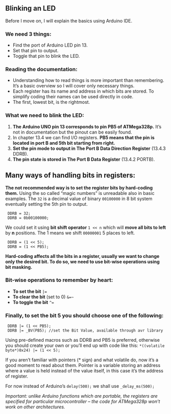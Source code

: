 ## Blinking an LED
Before I move on, I will explain the basics using Arduino IDE.
### We need 3 things:
- Find the port of Arduino LED pin 13.
- Set that pin to output.
- Toggle that pin to blink the LED.

### Reading the documentation:
- Understanding how to read things is more important than remembering. It’s a basic overview so I will cover only necessary things.
- Each register has its name and address in which bits are stored.  To simplify coding their names can be used directly in code.
- The first, lowest bit, is the rightmost.

### What we need to blink the LED:
1. **The Arduino UNO pin 13 corresponds to pin PB5 of ATMega328p.** It’s not in documentation but the pinout can be easily found. 
2. In chapter 13.4 we can find I/O registers. **PB5 means that the pin is located in port B and 5th bit starting from right.**
3. **Set the pin mode to output in The Port B Data Direction Register** (13.4.3 DDRB).
4. **The pin state is stored in The Port B Data Register** (13.4.2 PORTB).

## Many ways of handling bits in registers:
**The not recommended way is to set the register bits by hard-coding them.** Using the so called “magic numbers” is unreadable also in basic examples. The `32` is a decimal value of binary `00100000` in 8 bit system eventually setting the 5th pin to output. 

     DDRB = 32;
     DDRB = 0b00100000;

We could set it using **bit shift operator** `1 << n` which will **move all bits to left** by **n** positions. The 1 means we shift `00000001` 5 places to left.

     DDRB = (1 << 5);
     DDRB = (1 << PB5);
     
**Hard-coding affects all the bits in a register, usually we want to change only the desired bit. To do so, we need to use bit-wise operations using bit masking.**

### Bit-wise operations to remember by heart:
- **To set the bit** `|=`
- **To clear the bit** (set to 0) `&=~`
- **To toggle the bit** `^=`

### Finally, to set the bit 5 you should choose one of the following:

     DDRB |= (1 << PB5);
     DDRB |= _BV(PB5); //set the Bit Value, available through avr library
     
Using pre-defined macros such as DDRB and PB5 is preferred, otherwise you should create your own or you’ll end up with code like this:
     `*((volatile byte*)0x24) |= (1 << 5);`
     
If you aren’t familiar with pointers (* sign) and what volatile do, now it’s a good moment to read about them. Pointer is a variable storing an address where a value is held instead of the value itself, in this case it’s the address of register.

For now instead of Arduino’s `delay(500);` we shall use `_delay_ms(500);`

*Important: unlike Arduino functions which are portable, the registers are specified for particular microcontroller – the code for ATMega328p won’t work on other architectures.*
